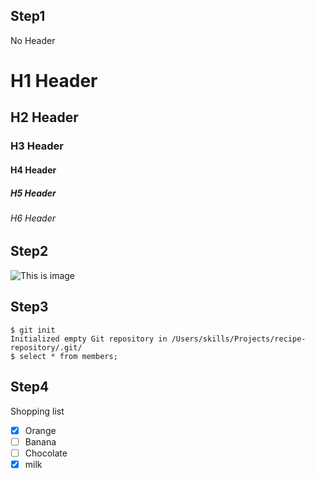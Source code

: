 ## Step1
No Header
# H1 Header
## H2 Header
### H3 Header
#### H4 Header
##### H5 Header
###### H6 Header

## Step2
![This is image](https://octodex.github.com/images/yaktocat.png)

## Step3
```
$ git init
Initialized empty Git repository in /Users/skills/Projects/recipe-repository/.git/
$ select * from members;
```

## Step4
Shopping list
- [x] Orange
- [ ] Banana
- [ ] Chocolate
- [x] milk
